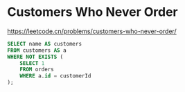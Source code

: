 # Customers Who Never Order

<https://leetcode.cn/problems/customers-who-never-order/>

```sql
SELECT name AS customers
FROM customers AS a
WHERE NOT EXISTS (
    SELECT 1
    FROM orders
    WHERE a.id = customerId
);
```
